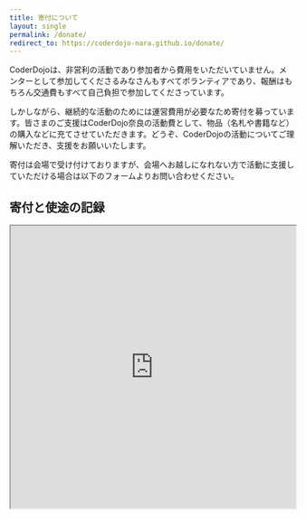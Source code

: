 ```yaml
---
title: 寄付について
layout: single
permalink: /donate/
redirect_to: https://coderdojo-nara.github.io/donate/
---		
```

CoderDojoは、非営利の活動であり参加者から費用をいただいていません。メンターとして参加してくださるみなさんもすべてボランティアであり、報酬はもちろん交通費もすべて自己負担で参加してくださっています。

しかしながら、継続的な活動のためには運営費用が必要なため寄付を募っています。皆さまのご支援はCoderDojo奈良の活動費として、物品（名札や書籍など）の購入などに充てさせていただきます。どうぞ、CoderDojoの活動についてご理解いただき、支援をお願いいたします。

寄付は会場で受け付けておりますが、会場へお越しになれない方で活動に支援していただける場合は以下のフォームよりお問い合わせください。

## 寄付と使途の記録
<iframe width="100%" height="500" src="https://docs.google.com/spreadsheets/d/1akqWYz0gI2YZ5GcdtIvPGqC4K2HEhiZdbzSkPQleCLA/pubhtml?gid=0&amp;single=true&amp;widget=true&amp;headers=false"></iframe>
